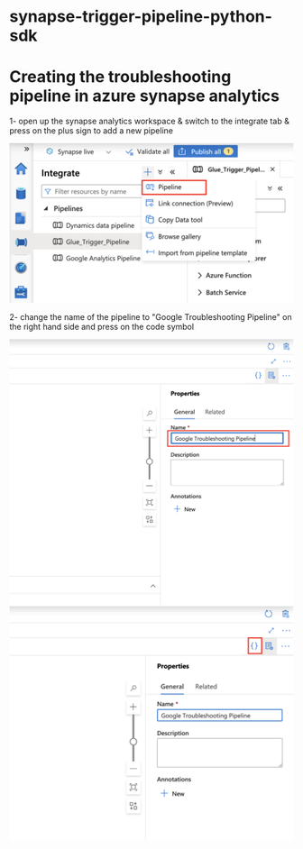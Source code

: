 # synapse-trigger-pipeline-python-sdk



# Creating the troubleshooting pipeline in azure synapse analytics

1- open up the synapse analytics workspace & switch to the integrate tab & press on the plus sign to add a new pipeline

![1](/screenshots/1.png)

2- change the name of the pipeline to "Google Troubleshooting Pipeline" on the right hand side and press on the code symbol

![2](/screenshots/2.png)
![3](/screenshots/3.png)
